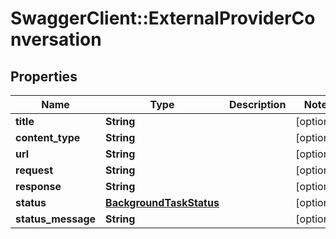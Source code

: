 # SwaggerClient::ExternalProviderConversation

## Properties
Name | Type | Description | Notes
------------ | ------------- | ------------- | -------------
**title** | **String** |  | [optional] 
**content_type** | **String** |  | [optional] 
**url** | **String** |  | [optional] 
**request** | **String** |  | [optional] 
**response** | **String** |  | [optional] 
**status** | [**BackgroundTaskStatus**](BackgroundTaskStatus.md) |  | [optional] 
**status_message** | **String** |  | [optional] 

